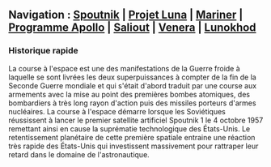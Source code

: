 ## Navigation : [Spoutnik]() | [Projet Luna]() | [Mariner]() | [Programme Apollo](https://lilysa.github.io/CMSretourSur/programmeApollo) | [Saliout]() | [Venera]() | [Lunokhod]()

### Historique rapide
La course à l'espace est une des manifestations de la Guerre froide à laquelle se sont livrées les deux superpuissances à compter de la fin de la Seconde Guerre mondiale et qui s'était d'abord traduit par une course aux armements avec la mise au point des premières bombes atomiques, des bombardiers à très long rayon d'action puis des missiles porteurs d'armes nucléaires. La course à l'espace démarre lorsque les Soviétiques réussissent à lancer le premier satellite artificiel Spoutnik 1 le 4 octobre 1957 remettant ainsi en cause la suprématie technologique des États-Unis. Le retentissement planétaire de cette première spatiale entraine une réaction très rapide des États-Unis qui investissent massivement pour rattraper leur retard dans le domaine de l'astronautique.

